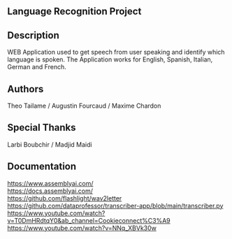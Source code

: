 ## Language Recognition Project


## Description
WEB Application used to get speech from user speaking and identify which language is spoken. The Application works for English, Spanish, Italian, German and French. 

## Authors
Theo Tailame /
Augustin Fourcaud /
Maxime Chardon

## Special Thanks
Larbi Boubchir /
Madjid Maidi

## Documentation
https://www.assemblyai.com/  
https://docs.assemblyai.com/  
https://github.com/flashlight/wav2letter  
https://github.com/dataprofessor/transcriber-app/blob/main/transcriber.py 
https://www.youtube.com/watch?v=T0DmHRdtqY0&ab_channel=Cookieconnect%C3%A9   
https://www.youtube.com/watch?v=NNq_XBVk30w 

 



